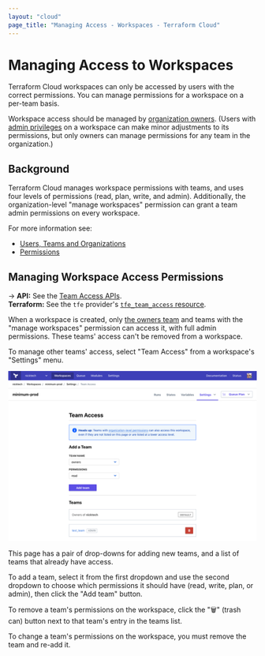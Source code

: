 ```yaml
---
layout: "cloud"
page_title: "Managing Access - Workspaces - Terraform Cloud"
---
```


# Managing Access to Workspaces

Terraform Cloud workspaces can only be accessed by users with the correct permissions. You can manage permissions for a workspace on a per-team basis.

Workspace access should be managed by [organization owners](../users-teams-organizations/teams.html#the-owners-team). (Users with [admin privileges](../users-teams-organizations/permissions.html) on a workspace can make minor adjustments to its permissions, but only owners can manage permissions for any team in the organization.)

## Background

Terraform Cloud manages workspace permissions with teams, and uses four levels of permissions (read, plan, write, and admin). Additionally, the organization-level "manage workspaces" permission can grant a team admin permissions on every workspace.

For more information see:

- [Users, Teams and Organizations](../users-teams-organizations/index.html)
- [Permissions](../users-teams-organizations/permissions.html)

## Managing Workspace Access Permissions

-> **API:** See the [Team Access APIs](../api/team-access.html). <br/>
**Terraform:** See the `tfe` provider's [`tfe_team_access` resource](/docs/providers/tfe/r/team_access.html).

When a workspace is created, only [the owners team](../users-teams-organizations/teams.html#the-owners-team) and teams with the "manage workspaces" permission can access it, with full admin permissions. These teams' access can't be removed from a workspace.

To manage other teams' access, select "Team Access" from a workspace's "Settings" menu.

![Screenshot: a workspace's access settings page](./images/access.png)

This page has a pair of drop-downs for adding new teams, and a list of teams that already have access.

To add a team, select it from the first dropdown and use the second dropdown to choose which permissions it should have (read, write, plan, or admin), then click the "Add team" button.

To remove a team's permissions on the workspace, click the "🗑" (trash can) button next to that team's entry in the teams list.

To change a team's permissions on the workspace, you must remove the team and re-add it.
